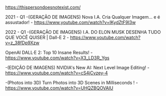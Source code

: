 https://thispersondoesnotexist.com/


2021 - Q1
-(GERAÇÃO DE IMAGENS) Nova I.A. Cria Qualquer Imagem… e é assustador! -  https://www.youtube.com/watch?v=IKydZtF9I3w



2022 - Q1
-(GERAÇÃO DE IMAGENS) I.A. DO ELON MUSK DESENHA TUDO QUE VOCÊ QUISER | Dall-E 2 - https://www.youtube.com/watch?v=z_38fDp9Xzw

OpenAI DALL·E 2: Top 10 Insane Results! - https://www.youtube.com/watch?v=X3_LD3R_Ygs

-(EDIÇÃO DE IMAGENS) NVIDIA's New AI: Next Level Image Editing! - https://www.youtube.com/watch?v=cS4jCvzey-4

-(Photos into 3D) Turn Photos into 3D Scenes in Milliseconds ! - https://www.youtube.com/watch?v=UHQZBQOVAIU
